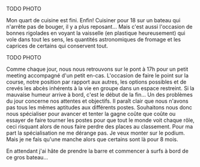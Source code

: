 TODO PHOTO

Mon quart de cuisine est fini. Enfin! Cuisiner pour 18 sur un bateau qui n'arrête pas de bouger, il y a plus reposant... Mais c'est aussi l'occasion de bonnes rigolades en voyant la vaisselle (en plastique heureusement) qui vole dans tout les sens, les quantités astronomiques de fromage et les caprices de certains qui conservent tout.

TODO PHOTO

Comme chaque jour, nous nous retrouvons sur le pont à 17h pour un petit meeting accompagné d'un petit en-cas. L'occasion de faire le point sur la course, notre position par rapport aux autres, les options possibles et de crevés les abcès inhérents à la vie en groupe dans un espace restreint. Si la mauvaise humeur arrive à bord, c'est le début de la fin... Un des problèmes du jour concerne nos attentes et objectifs. Il paraît clair que nous n'avons pas tous les mêmes aptitudes aux différents postes. Souhaitons nous donc nous spécialiser pour avancer et tenter la gagne coûte que coûte ou essayer de faire tourner les postes pour que tout le monde voit chaque rôle, ceci risquant alors de nous faire perdre des places au classement. Pour ma part la spécialisation ne me dérange pas. Je veux monter sur le podium. Mais je ne fais qu'une manche alors que certains sont là pour 8 mois.

En attendant j'ai hâte de prendre la barre et commencer à surfs à bord de ce gros bateau...
